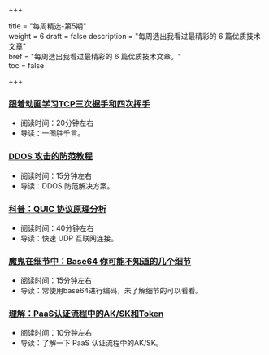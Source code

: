 +++

title = "每周精选-第5期"  
weight = 6
draft = false
description = "每周选出我看过最精彩的 6 篇优质技术文章"  
bref = "每周选出我看过最精彩的 6 篇优质技术文章。"  
toc = false

+++

### <font color=#3998e2>[跟着动画学习TCP三次握手和四次挥手](https://mp.weixin.qq.com/s/pSrKbVryn71kDVIXUtpXMA)</font>
- 阅读时间：20分钟左右
- 导读：一图胜千言。

### <font color=#3998e2>[DDOS 攻击的防范教程](http://www.ruanyifeng.com/blog/2018/06/ddos.html)</font>
- 阅读时间：15分钟左右
- 导读：DDOS 防范解决方案。

### <font color=#3998e2>[科普：QUIC 协议原理分析](https://cloud.tencent.com/developer/article/1017235)</font>
- 阅读时间：40分钟左右
- 导读：快速 UDP 互联网连接。

### <font color=#3998e2>[魔鬼在细节中：Base64 你可能不知道的几个细节](https://liudanking.com/sitelog/%E9%AD%94%E9%AC%BC%E5%9C%A8%E7%BB%86%E8%8A%82%E4%B8%AD%EF%BC%9Abase64-%E4%BD%A0%E5%8F%AF%E8%83%BD%E4%B8%8D%E7%9F%A5%E9%81%93%E7%9A%84%E5%87%A0%E4%B8%AA%E7%BB%86%E8%8A%82/?hmsr=toutiao.io&utm_medium=toutiao.io&utm_source=toutiao.io)</font>
- 阅读时间：15分钟左右
- 导读：常使用base64进行编码，未了解细节的可以看看。

### <font color=#3998e2>[理解：PaaS认证流程中的AK/SK和Token](https://bbs.huaweicloud.com/blogs/079b918999c111e7b8317ca23e93a891)</font>
- 阅读时间：10分钟左右
- 导读：了解一下 PaaS 认证流程中的AK/SK。